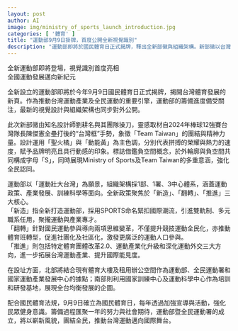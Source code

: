 ```yaml
---
layout: post
author: AI
image: img/ministry_of_sports_launch_introduction.jpg
categories: [ '體育' ]
title: "運動部9月9日掛牌，首度公開全新視覺識別"
description: "運動部即將於國民體育日正式揭牌，釋出全新部徽與組織架構。新部徽以台灣框手勢與亮眼配色象徵團結與榮耀，組織推動運動政策創新、產業升級與全民參與，帶領台灣體育邁向新紀元。"
---
```

全新運動部即將登場，視覺識別首度亮相  
全國運動發展邁向新紀元

全新設立的運動部即將於今年9月9日國民體育日正式揭牌，揭開台灣體育發展的新頁。作為推動台灣運動產業及全民運動的重要引擎，運動部的籌備進度備受關注，最新的視覺設計與組織架構也同步對外公開。

此次新部徽由知名設計師劉耕名與其團隊操刀，靈感取材自2024年棒球12強賽台灣隊長陳傑憲全壘打後的“台灣框”手勢，象徵「Team Taiwan」的團結與精神力量。設計運用「聖火橘」與「動能黃」為主色調，分別代表拼搏的榮耀與熱力的速度，賦予品牌明亮且具行動感的印象。標誌借鑑負空間概念，於外輪廓與負空間共同構成字母「S」，同時展現Ministry of Sports及Team Taiwan的多重意涵，強化全民認同。

運動部以「運動壯大台灣」為願景，組織架構採1部、1署、3中心體系，涵蓋運動政策、產業發展、訓練科學等面向。全新政策聚焦於「新造」、「翻轉」、「推進」三大核心。  
「新造」指全新打造運動部，採用SPORTS命名緊扣國際潮流，引進雙軌制、多元職系任用，聚攏運動與產業專才。  
「翻轉」針對國民運動參與導向兩項思維變革，不僅提升競技運動全民化，亦推動體育班轉型，促進社團化及社區化，激發更廣泛的運動人口參與。  
「推進」則包括特定體育團體改革2.0、運動產業化升級和深化運動外交三大方向，進一步拓展台灣運動產業、提升國際能見度。

在設址方面，北部將結合現有體育大樓及租用辦公空間作為運動部、全民運動署和國家運動產業發展中心的據點；南部則利用國家訓練中心及運動科學中心作為培訓和研發基地，展現全台均衡發展的企圖。

配合國民體育法規，9月9日確立為國民體育日，每年透過加強宣導與活動，強化民眾健身意識。籌備過程匯聚一年的努力與社會期待，運動部暨全民運動署的成立，將以嶄新風貌，團結全民，推動台灣運動邁向國際舞台。